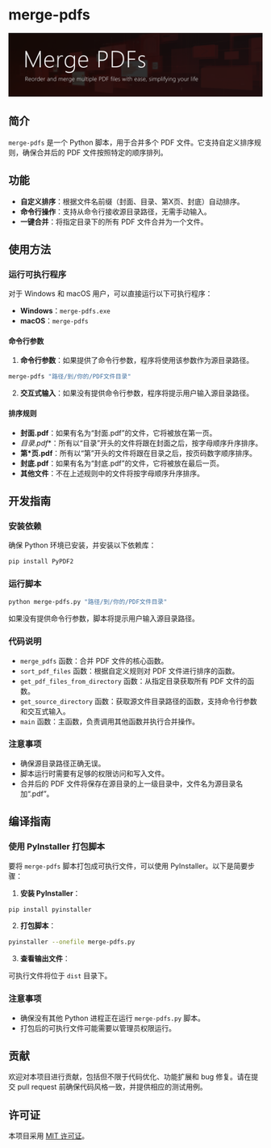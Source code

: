 # merge-pdfs

![banner](img/banner.png)

## 简介

`merge-pdfs` 是一个 Python 脚本，用于合并多个 PDF 文件。它支持自定义排序规则，确保合并后的 PDF 文件按照特定的顺序排列。

## 功能

- **自定义排序**：根据文件名前缀（封面、目录、第X页、封底）自动排序。
- **命令行操作**：支持从命令行接收源目录路径，无需手动输入。
- **一键合并**：将指定目录下的所有 PDF 文件合并为一个文件。

## 使用方法

### 运行可执行程序

对于 Windows 和 macOS 用户，可以直接运行以下可执行程序：

- **Windows**：`merge-pdfs.exe`
- **macOS**：`merge-pdfs`

#### 命令行参数

1. **命令行参数**：如果提供了命令行参数，程序将使用该参数作为源目录路径。

```bash
merge-pdfs "路径/到/你的/PDF文件目录"
```

2. **交互式输入**：如果没有提供命令行参数，程序将提示用户输入源目录路径。

#### 排序规则

- **封面.pdf**：如果有名为“封面.pdf”的文件，它将被放在第一页。
- **目录*.pdf**：所有以“目录”开头的文件将跟在封面之后，按字母顺序升序排序。
- **第*页.pdf**：所有以“第”开头的文件将跟在目录之后，按页码数字顺序排序。
- **封底.pdf**：如果有名为“封底.pdf”的文件，它将被放在最后一页。
- **其他文件**：不在上述规则中的文件将按字母顺序升序排序。

## 开发指南

### 安装依赖

确保 Python 环境已安装，并安装以下依赖库：

```bash
pip install PyPDF2
```

### 运行脚本

```bash
python merge-pdfs.py "路径/到/你的/PDF文件目录"
```

如果没有提供命令行参数，脚本将提示用户输入源目录路径。

### 代码说明

- `merge_pdfs` 函数：合并 PDF 文件的核心函数。
- `sort_pdf_files` 函数：根据自定义规则对 PDF 文件进行排序的函数。
- `get_pdf_files_from_directory` 函数：从指定目录获取所有 PDF 文件的函数。
- `get_source_directory` 函数：获取源文件目录路径的函数，支持命令行参数和交互式输入。
- `main` 函数：主函数，负责调用其他函数并执行合并操作。

### 注意事项

- 确保源目录路径正确无误。
- 脚本运行时需要有足够的权限访问和写入文件。
- 合并后的 PDF 文件将保存在源目录的上一级目录中，文件名为源目录名加“.pdf”。

## 编译指南

### 使用 PyInstaller 打包脚本

要将 `merge-pdfs` 脚本打包成可执行文件，可以使用 PyInstaller。以下是简要步骤：

1. **安装 PyInstaller**：
   
```bash
pip install pyinstaller
```

2. **打包脚本**：

```bash
pyinstaller --onefile merge-pdfs.py
```

3. **查看输出文件**：
   
可执行文件将位于 `dist` 目录下。

### 注意事项

- 确保没有其他 Python 进程正在运行 `merge-pdfs.py` 脚本。
- 打包后的可执行文件可能需要以管理员权限运行。

## 贡献

欢迎对本项目进行贡献，包括但不限于代码优化、功能扩展和 bug 修复。请在提交 pull request 前确保代码风格一致，并提供相应的测试用例。

## 许可证

本项目采用 [MIT 许可证](LICENSE)。
